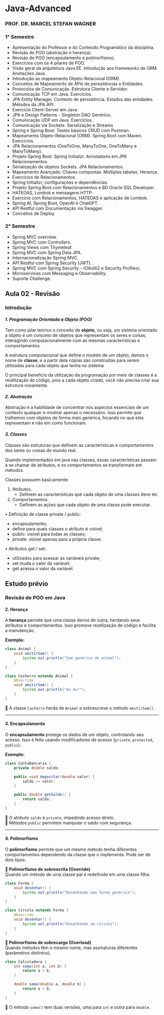 # Java-Advanced

### PROF. DR. MARCEL STEFAN WAGNER

### 1° Semestre

- Apresentação do Professor e do Conteúdo Programático da disciplina.
- Revisão de POO (abstração e herança).
- Revisão de POO (encapsulamento e polimorfismo).
- Exercícios com os 4 pilares de POO.
- Visão geral da arquitetura Java EE. Introdução aos frameworks de ORM. Anotações Java.
- Introdução ao mapeamento Objeto-Relacional (ORM).
- Conceitos de Mapeamento de APIs de persistências e Entidades.
- Protocolos de Comunicação. Estrutura Cliente e Servidor.
- Comunicação TCP em Java. Exercícios.
- JPA Entity Manager. Contexto de persistência. Estados das entidades. Métodos da JPA API.
- Exercício Client-Server em Java.
- JPA e Design Patterns - Singleton DAO Genérico.
- Comunicação UDP em Java. Exercícios.
- Comunicação via Sockets. Serialização e Streams
- Spring e Spring Boot. Testes básicos CRUD com Postman.
- Mapeamento Objeto-Relacional (ORM). Spring Boot com Maven. Exercícios.
- JPA Relacionamentos (OneToOne, ManyToOne, OneToMany e ManyToMany).
- Projeto Spring Boot. Spring Initializr. Annotations em JPA Relacionamentos.
- Serialização de objetos Sockets. JPA Relacionamentos.
- Mapeamento Avançado. Chaves compostas. Múltiplas tabelas. Herança.
- Exercícios de Relacionamentos.
- Spring Initializr, configurações e dependências.
- Projeto Spring Boot com Relacionamentos e BD Oracle SQL Developer.
- HATEOAS, Lombok e mensagens HTTP.
- Exercício com Relacionamentos, HATEOAS e aplicação de Lombok.
- Spring AI, Spring Boot, OpenAI e ChatGPT.
- API Restful com Documentação via Swagger.
- Conceitos de Deploy

### 2° Semestre

- Spring MVC overview.
- Spring MVC com Controllers.
- Spring Views com Thymeleaf.
- Spring MVC com Spring Data JPA.
- Internacionalização Spring MVC.
- API Restful com Spring Security (JWT).
- Spring MVC com Spring Security - (OAuth2 e Security Profiles).
- Microservices com Messaging e Observability.
- Suporte Challenge.

## **Aula 02 - Revisão**

### **Introdução**

#### _1. Programação Orientada a Objeto (POO)_

Tem como pilar teórico o conceito de **objeto**, ou seja, um sistema orientado a objeto é um conjunto de objetos que representam os seres e coisas, interagindo computacionalmente com as mesmas características e comportamentos.

A estrutura computacional que define o modelo de um objeto, damos o nome de **classe**, e a partir dela cópias são construídas para serem utilizadas para cada objeto que tenha no sistema

O principal benefício da utilização da programação por meio de classes é a reutilização do código, pois a cada objeto criado, você não precisa criar sua estrutura novamente.

#### _2. Abstração_

Abstração é a habilidade de concentrar nos aspectos essenciais de um contexto qualquer e mostrar apenas o necessário. Isso permite que tralhemos com objetos de forma mais genérica, focando no que eles representam e não em como funcionam.

#### _3. Classes_

Classes são estruturas que definem as características e comportamentos dos seres ou coisas do mundo real.

Quando implementados em java nas classes, essas características passam a se chamar de atributos, e os comportamentos se transformam em métodos.

Classes possuem basicamente:

1. Atributos.
   - Definem as características que cada objeto de uma classes deve ter.
2. Comportamentos.
   - Definem as ações que cada objeto de uma classe pode executar.

• Definição de classe private / public:

- encapsulamento;
- define para quais classes o atributo é visível;
- public: visível para todas as classes;
- private: visível apenas para a própria classe.

• Atributos get / set:

- utilizados para acessar as variáveis private;
- set muda o valor da variável;
- get acessa o valor da variável.

## Estudo prévio

### **Revisão de POO em Java**

#### **2. Herança**

A **herança** permite que uma classe derive de outra, herdando seus atributos e comportamentos. Isso promove reutilização de código e facilita a manutenção.

**Exemplo:**

```java
class Animal {
    void emitirSom() {
        System.out.println("Som genérico de animal");
    }
}

class Cachorro extends Animal {
    @Override
    void emitirSom() {
        System.out.println("Au Au!");
    }
}
```

🔹 A classe `Cachorro` herda de `Animal` e sobrescreve o método `emitirSom()`.

---

#### **3. Encapsulamento**

O **encapsulamento** protege os dados de um objeto, controlando seu acesso. Isso é feito usando modificadores de acesso (`private`, `protected`, `public`).

**Exemplo:**

```java
class ContaBancaria {
    private double saldo;

    public void depositar(double valor) {
        saldo += valor;
    }

    public double getSaldo() {
        return saldo;
    }
}
```

🔹 O atributo `saldo` é `private`, impedindo acesso direto.  
🔹 Métodos `public` permitem manipular o saldo com segurança.

---

#### **4. Polimorfismo**

O **polimorfismo** permite que um mesmo método tenha diferentes comportamentos dependendo da classe que o implementa. Pode ser de dois tipos:

**🔸 Polimorfismo de sobrescrita (Override)**  
Quando um método de uma classe pai é redefinido em uma classe filha.

```java
class Forma {
    void desenhar() {
        System.out.println("Desenhando uma forma genérica");
    }
}

class Circulo extends Forma {
    @Override
    void desenhar() {
        System.out.println("Desenhando um círculo");
    }
}
```

**🔸 Polimorfismo de sobrecarga (Overload)**  
Quando métodos têm o mesmo nome, mas assinaturas diferentes (parâmetros distintos).

```java
class Calculadora {
    int soma(int a, int b) {
        return a + b;
    }

    double soma(double a, double b) {
        return a + b;
    }
}
```

🔹 O método `soma()` tem duas versões, uma para `int` e outra para `double`. 